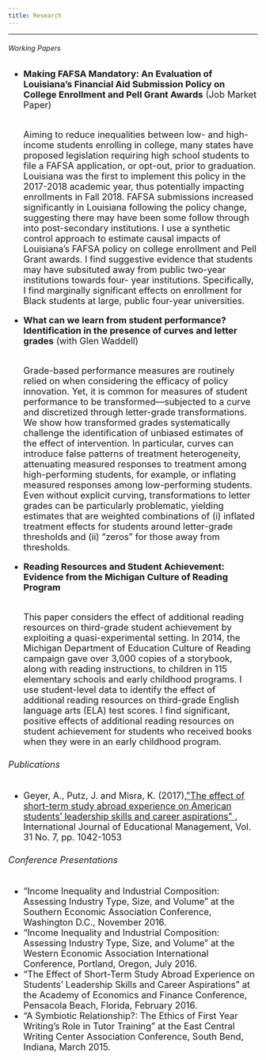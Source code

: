 ```yaml
---
title: Research
---
```


<html>
<head>
<meta name="viewport" content="width=device-width, initial-scale=1">
<script src="https://kit.fontawesome.com/4ddc2e813a.js" crossorigin="anonymous"></script>
<style>
img {
  border-radius: 50%;
}
	
#menu li{
  list-style-type: none;
}
	
li
{
padding-top: .2em;
}	
</style>
</head>
<body>
	<hr>
      <h6> Working Papers </h6>
	 <font size="4">
        <ul id="menu">
          <li><b>Making FAFSA Mandatory: An Evaluation of Louisiana’s Financial Aid Submission Policy on College Enrollment and Pell Grant Awards</b> (Job Market Paper)</li>
		<p>  <br> Aiming to reduce inequalities between low- and high-income students enrolling in college, many states have proposed legislation requiring high school students to file a FAFSA application, or opt-out, prior to graduation. Louisiana was the first to implement this policy in the 2017-2018 academic year, thus potentially impacting enrollments in Fall 2018. FAFSA submissions increased significantly in Louisiana following the policy change, suggesting there may have been some follow through into post-secondary institutions. I use a synthetic control approach to estimate causal impacts of Louisiana’s FAFSA policy on college enrollment and Pell Grant awards. I find suggestive evidence that students may have subsituted away from public two-year institutions towards four- year institutions. Specifically, I find marginally significant effects on enrollment for Black students at large, public four-year universities. </p>
	 <li><b>What can we learn from student performance? Identification in the presence of curves and letter grades</b> (with Glen Waddell)</li>
		<p>  <br> Grade-based performance measures are routinely relied on when considering the efficacy of policy innovation. Yet, it is common for measures of student performance to be transformed—subjected to a curve and discretized through letter-grade transformations. We show how transformed grades systematically challenge the identification of unbiased estimates of the effect of intervention. In particular, curves can introduce false patterns of treatment heterogeneity, attenuating measured
responses to treatment among high-performing students, for example, or inflating measured responses among low-performing students. Even without explicit curving, transformations to letter grades can be particularly problematic, yielding estimates that are weighted combinations of (i) inflated treatment effects for students around letter-grade thresholds and (ii) “zeros” for those away from thresholds. </p>
	 <li><b>Reading Resources and Student Achievement: Evidence from the Michigan Culture of Reading Program</b></li>
		<p>  <br> This paper considers the effect of additional reading resources on third-grade student achievement by exploiting a quasi-experimental setting. In 2014, the Michigan Department of Education Culture of Reading campaign gave over 3,000 copies of a storybook, along with reading instructions, to children in 115 elementary schools and early childhood programs. I use student-level data to identify the effect of additional reading resources on third-grade English language arts (ELA) test scores. I find significant, positive effects of additional reading resources on student achievement for students who received books when they were in an early childhood program. </p>
        </ul>
        <h6> Publications </h6>
        <ul> 
          <li> Geyer, A., Putz, J. and Misra, K. (2017),<a href = "https://www.emerald.com/insight/content/doi/10.1108/IJEM-10-2016-0203/full/html">"The effect of short-term study abroad experience on American students’ leadership skills and career aspirations" </a> , International Journal of Educational Management, Vol. 31 No. 7, pp. 1042-1053 </li>
      </ul>
        <h6> Conference Presentations </h6>
        <ul>
          <li> “Income Inequality and Industrial Composition: Assessing Industry Type, Size, and Volume” at the Southern Economic Association Conference, Washington D.C., November 2016. </li>
          <li> “Income Inequality and Industrial Composition: Assessing Industry Type, Size, and Volume” at the Western Economic Association International Conference, Portland, Oregon, July 2016.</li>
          <li> “The Effect of Short-Term Study Abroad Experience on Students’ Leadership Skills and Career Aspirations” at the Academy of Economics and Finance Conference, Pensacola Beach, Florida, February 2016. </li>
          <li>  “A Symbiotic Relationship?: The Ethics of First Year Writing’s Role in Tutor Training” at the East Central Writing Center Association Conference, South Bend, Indiana, March 2015.</li>
        </ul>
</font>
</body>
</html>
